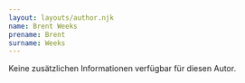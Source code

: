 ```yaml
---
layout: layouts/author.njk
name: Brent Weeks
prename: Brent
surname: Weeks
---
```

Keine zusätzlichen Informationen verfügbar für diesen Autor.
